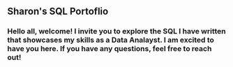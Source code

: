 ## Sharon's SQL Portoflio

### Hello all, welcome! I invite you to explore the SQL I have written that showcases my skills as a Data Analayst. I am excited to have you here. If you have any questions, feel free to reach out!
